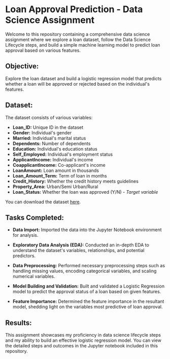 # Loan Approval Prediction - Data Science Assignment

Welcome to this repository containing a comprehensive data science assignment where we explore a loan dataset, follow the Data Science Lifecycle steps, and build a simple machine learning model to predict loan approval based on various features. 

## Objective:

Explore the loan dataset and build a logistic regression model that predicts whether a loan will be approved or rejected based on the individual's features.

## Dataset:

The dataset consists of various variables:

- **Loan_ID:** Unique ID in the dataset
- **Gender:** Individual's gender
- **Married:** Individual's marital status
- **Dependents:** Number of dependents
- **Education:** Individual's education status
- **Self_Employed:** Individual's employment status
- **ApplicantIncome:** Individual's income
- **CoapplicantIncome:** Co-applicant's income
- **LoanAmount:** Loan amount in thousands
- **Loan_Amount_Term:** Term of loan in months
- **Credit_History:** Whether the credit history meets guidelines
- **Property_Area:** Urban/Semi Urban/Rural
- **Loan_Status:** Whether the loan was approved (Y/N) - *Target variable*

You can download the dataset [here](https://example.com).

## Tasks Completed:

- **Data Import:** Imported the data into the Jupyter Notebook environment for analysis.

- **Exploratory Data Analysis (EDA):** Conducted an in-depth EDA to understand the dataset's variables, relationships, and potential predictors.

- **Data Preprocessing:** Performed necessary preprocessing steps such as handling missing values, encoding categorical variables, and scaling numerical variables.

- **Model Building and Validation:** Built and validated a Logistic Regression model to predict the approval status of a loan based on given features.

- **Feature Importance:** Determined the feature importance in the resultant model, shedding light on the variables most predictive of loan approval.

## Results:

This assignment showcases my proficiency in data science lifecycle steps and my ability to build an effective logistic regression model. You can view the detailed steps and outcomes in the Jupyter notebook included in this repository.

